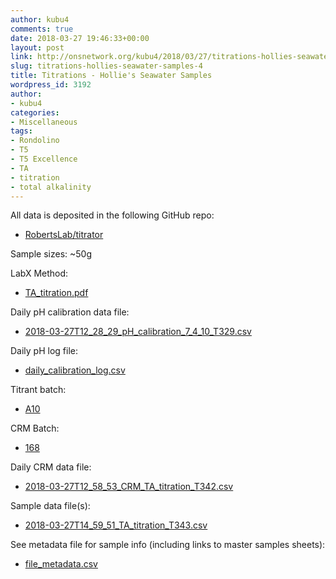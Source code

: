 ```yaml
---
author: kubu4
comments: true
date: 2018-03-27 19:46:33+00:00
layout: post
link: http://onsnetwork.org/kubu4/2018/03/27/titrations-hollies-seawater-samples-4/
slug: titrations-hollies-seawater-samples-4
title: Titrations - Hollie's Seawater Samples
wordpress_id: 3192
author:
- kubu4
categories:
- Miscellaneous
tags:
- Rondolino
- T5
- T5 Excellence
- TA
- titration
- total alkalinity
---
```


All data is deposited in the following GitHub repo:





  * [RobertsLab/titrator](https://github.com/RobertsLab/titrator)



Sample sizes: ~50g

LabX Method:



  * [TA_titration.pdf](https://github.com/RobertsLab/titrator/blob/master/LabX_method_files/TA_titration.pdf)



Daily pH calibration data file:



  * [2018-03-27T12_28_29_pH_calibration_7_4_10_T329.csv
](https://github.com/RobertsLab/titrator/raw/master/data/cal_data/2018-03-27T12_28_29_pH_calibration_7_4_10_T329.csv)



Daily pH log file:



  * [daily_calibration_log.csv](https://github.com/RobertsLab/titrator/blob/master/data/cal_data/daily_calibration_log.csv)



Titrant batch:



  * [A10](https://github.com/RobertsLab/titrator/blob/master/data/acid_certifications/Batch_A10_CoA.pdf)



CRM Batch:



  * [168](https://github.com/RobertsLab/titrator/blob/master/data/crm_certifications/Batch168.pdf)



Daily CRM data file:



  * [2018-03-27T12_58_53_CRM_TA_titration_T342.csv](https://github.com/RobertsLab/titrator/raw/master/data/titration_data/crm_data/2018-03-27T12_58_53_CRM_TA_titration_T342.csv)



Sample data file(s):



  * [2018-03-27T14_59_51_TA_titration_T343.csv
](https://github.com/RobertsLab/titrator/raw/master/data/titration_data/sample_data/2018-03-27T14_59_51_TA_titration_T343.csv)



See metadata file for sample info (including links to master samples sheets):



  * [file_metadata.csv](https://github.com/RobertsLab/titrator/blob/master/data/titration_data/sample_data/file_metadata.csv)


